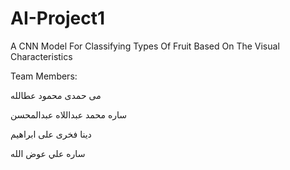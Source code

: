 # AI-Project1
A CNN Model For Classifying Types Of Fruit Based On The Visual Characteristics 


Team Members:


مى حمدى محمود عطالله

ساره محمد عبداللاه عبدالمحسن

دينا فخرى على ابراهيم

ساره علي عوض الله

